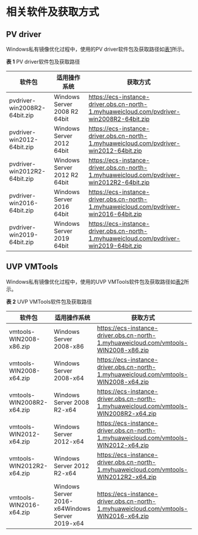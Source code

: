 # 相关软件及获取方式<a name="ims_01_0317"></a>

## PV driver<a name="section11827135261718"></a>

Windows私有镜像优化过程中，使用的PV driver软件包及获取路径如[表1](#table5706231295645)所示。

**表 1**  PV driver软件包及获取路径

|软件包|适用操作系统|获取方式|
|--|--|--|
|pvdriver-win2008R2-64bit.zip|Windows Server 2008 R2 64bit|https://ecs-instance-driver.obs.cn-north-1.myhuaweicloud.com/pvdriver-win2008R2-64bit.zip|
|pvdriver-win2012-64bit.zip|Windows Server 2012 64bit|https://ecs-instance-driver.obs.cn-north-1.myhuaweicloud.com/pvdriver-win2012-64bit.zip|
|pvdriver-win2012R2-64bit.zip|Windows Server 2012 R2 64bit|https://ecs-instance-driver.obs.cn-north-1.myhuaweicloud.com/pvdriver-win2012R2-64bit.zip|
|pvdriver-win2016-64bit.zip|Windows Server 2016 64bit|https://ecs-instance-driver.obs.cn-north-1.myhuaweicloud.com/pvdriver-win2016-64bit.zip|
|pvdriver-win2019-64bit.zip|Windows Server 2019 64bit|https://ecs-instance-driver.obs.cn-north-1.myhuaweicloud.com/pvdriver-win2019-64bit.zip|


## UVP VMTools<a name="section2039583142817"></a>

Windows私有镜像优化过程中，使用的UVP VMTools软件包及获取路径如[表2](#table287880351029)所示。

**表 2**  UVP VMTools软件包及获取路径

|软件包|适用操作系统|获取方式|
|--|--|--|
|vmtools-WIN2008-x86.zip|Windows Server 2008-x86|https://ecs-instance-driver.obs.cn-north-1.myhuaweicloud.com/vmtools-WIN2008-x86.zip|
|vmtools-WIN2008-x64.zip|Windows Server 2008-x64|https://ecs-instance-driver.obs.cn-north-1.myhuaweicloud.com/vmtools-WIN2008-x64.zip|
|vmtools-WIN2008R2-x64.zip|Windows Server 2008 R2-x64|https://ecs-instance-driver.obs.cn-north-1.myhuaweicloud.com/vmtools-WIN2008R2-x64.zip|
|vmtools-WIN2012-x64.zip|Windows Server 2012-x64|https://ecs-instance-driver.obs.cn-north-1.myhuaweicloud.com/vmtools-WIN2012-x64.zip|
|vmtools-WIN2012R2-x64.zip|Windows Server 2012 R2-x64|https://ecs-instance-driver.obs.cn-north-1.myhuaweicloud.com/vmtools-WIN2012R2-x64.zip|
|vmtools-WIN2016-x64.zip|Windows Server 2016-x64Windows Server 2019-x64|https://ecs-instance-driver.obs.cn-north-1.myhuaweicloud.com/vmtools-WIN2016-x64.zip|


